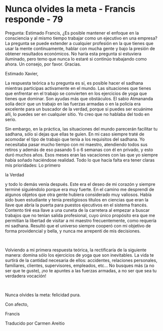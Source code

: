 # Nunca olvides la meta - Francis responde - 79

Pregunta: Estimado Francis, &iquest;Es posible mantener el enfoque en la consciencia y al mismo tiempo trabajar como un ejecutivo en una empresa? La pregunta se puede extender a cualquier profesi&oacute;n en la que tienes que usar la mente continuamente, hablar con mucha gente y bajo la presi&oacute;n de obtener resultados econ&oacute;micos. No har&iacute;a esta pregunta si estuviera iluminado, pero temo que nunca lo estar&eacute; si contin&uacute;o trabajando como ahora. Un consejo, por favor. Gracias.

Estimado Xavier,

La respuesta te&oacute;rica a tu pregunta es s&iacute;, es posible hacer el sadhana mientras participas activamente en el mundo. Las situaciones que tienes que enfrentar en el trabajo se convierten en los ejercicios de yoga que tienes que dominar. Son ayudas m&aacute;s que obst&aacute;culos. El sabio Atmananda sol&iacute;a decir que un trabajo en las fuerzas armadas o en la polic&iacute;a era excelente para un buscador de la verdad, porque si puedes ser ecu&aacute;nime all&iacute;, lo puedes ser en cualquier sitio. Yo creo que no hablaba del todo en serio.

Sin embargo, en la pr&aacute;ctica, las situaciones del mundo parecer&aacute;n facilitar tu sadhana, s&oacute;lo si dejas que ellas te gu&iacute;en. En mi caso siempre trat&eacute; de acomodar el tipo de trabajo que ten&iacute;a a los requisitos del sadhana. Yo necesitaba pasar mucho tiempo con mi maestro, atendiendo todos sus retiros y adem&aacute;s de eso pasando 5 o 6 semanas con &eacute;l en privado, y esto dur&oacute; muchos a&ntilde;os. Esos meses eran las vacaciones con las que yo siempre hab&iacute;a so&ntilde;ado haci&eacute;ndose realidad. Todo lo que hac&iacute;a falta era tener claras mis prioridades: Lo primero 

la Verdad

 y todo lo dem&aacute;s ven&iacute;a despu&eacute;s. Este era el deseo de mi coraz&oacute;n y siempre termin&eacute; sigui&eacute;ndolo porque era muy fuerte. En el camino me desprend&iacute; de algunos objetos que otra gente hubiera considerado muy valiosos. Hab&iacute;a sido buen estudiante y ten&iacute;a prestigiosos t&iacute;tulos en ciencias que eran la llave que abr&iacute;a la puerta para puestos ejecutivos en el sistema franc&eacute;s. Contento tir&eacute; esa llave a una cuneta de la carretera al empezar a buscar trabajos que no ten&iacute;an salida profesional, cuyo &uacute;nico prop&oacute;sito era que me permit&iacute;an la libertad de visitar a mi maestro frecuentemente, como requer&iacute;a mi sadhana. Result&oacute; que el universo siempre cooper&oacute; con mi objetivo de forma providencial y bella, y nunca me arrepent&iacute; de mis decisiones.

&nbsp; 

Volviendo a mi primera respuesta te&oacute;rica, la rectificar&iacute;a de la siguiente manera: domina s&oacute;lo los ejercicios de yoga que son inevitables. La vida te surtir&aacute; de la cantidad necesaria de ellos: accidentes, relaciones personales, familiares, clientes, supervisores, empleados, etc&hellip; No busques m&aacute;s (a no ser que te guste), &iexcl;no te apuntes a las fuerzas armadas, a no ser que sea tu verdadera vocaci&oacute;n!

&nbsp; 

Nunca olvides la meta: felicidad pura.

Con afecto, 

Francis

Traducido por Carmen Areitio

